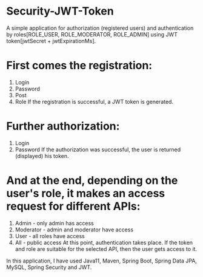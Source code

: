 # Security-JWT-Token
A simple application for authorization (registered users) and authentication 
by roles[ROLE_USER, ROLE_MODERATOR, ROLE_ADMIN] using JWT token[jwtSecret + jwtExpirationMs].

# First comes the registration:
1. Login
2. Password
3. Post
4. Role
If the registration is successful, a JWT token is generated.

# Further authorization:
1. Login
2. Password
If the authorization was successful, the user is returned (displayed) his token.

# And at the end, depending on the user's role, it makes an access request for different APIs:
1. Admin - only admin has access
2. Moderator - admin and moderator have access
3. User - all roles have access
4. All - public access
At this point, authentication takes place. If the token and role are suitable for the selected API, then the user gets access to it.

In this application, I have used Java11, Maven, Spring Boot, Spring Data JPA, MySQL, Spring Security and JWT.

